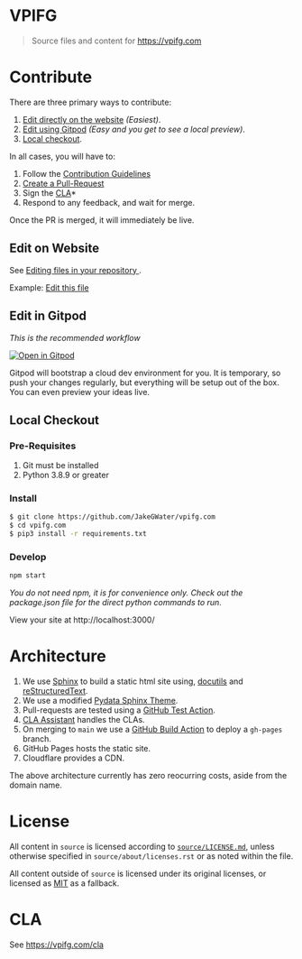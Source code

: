# VPIFG

> Source files and content for https://vpifg.com

# Contribute

There are three primary ways to contribute:

1. [Edit directly on the website](#edit-on-website) _(Easiest)_.
2. [Edit using Gitpod](#edit-in-gitpod) _(Easy and you get to see a local preview)_.
3. [Local checkout](#local-checkout).

In all cases, you will have to:

1. Follow the [Contribution Guidelines](https://github.com/JakeGWater/vpifg.com/blob/main/source/about/contributing.rst) 
1. [Create a Pull-Request](https://docs.github.com/en/github/collaborating-with-issues-and-pull-requests/creating-a-pull-request-from-a-fork)
1. Sign the [CLA](#cla)*
1. Respond to any feedback, and wait for merge.

Once the PR is merged, it will immediately be live.

## Edit on Website

See [Editing files in your repository
](https://docs.github.com/en/github/managing-files-in-a-repository/editing-files-in-your-repository).

Example: [Edit this file](https://github.com/JakeGWater/vpifg.com/edit/main/README.md)

## Edit in Gitpod

*This is the recommended workflow*

[![Open in Gitpod](https://gitpod.io/button/open-in-gitpod.svg)](https://gitpod.io/#https://github.com/JakeGWater/vpifg.com)

Gitpod will bootstrap a cloud dev environment for you.
It is temporary, so push your changes regularly, but everything will be setup out of the box.
You can even preview your ideas live.

## Local Checkout

### Pre-Requisites

1. Git must be installed
1. Python 3.8.9 or greater 

### Install

```sh
$ git clone https://github.com/JakeGWater/vpifg.com
$ cd vpifg.com
$ pip3 install -r requirements.txt
```

### Develop

```sh
npm start
```

_You do not need npm, it is for convenience only. Check out the package.json file for the direct python commands to run_.

View your site at http://localhost:3000/

# Architecture

1. We use [Sphinx](https://github.com/sphinx-doc/sphinx) to build a static html site using,
   [docutils](https://docutils.sourceforge.io/) and [reStructuredText](https://docutils.sourceforge.io/rst.html).
1. We use a modified [Pydata Sphinx Theme](https://github.com/pydata/pydata-sphinx-theme).
1. Pull-requests are tested using a [GitHub Test Action](https://github.com/JakeGWater/vpifg.com/blob/main/.github/workflows/test.yaml).
1. [CLA Assistant](https://cla-assistant.io/) handles the CLAs.
1. On merging to `main` we use a [GitHub Build Action](https://github.com/JakeGWater/vpifg.com/blob/main/.github/workflows/main.yml) to deploy a `gh-pages` branch.
1. GitHub Pages hosts the static site.
1. Cloudflare provides a CDN.

The above architecture currently has zero reocurring costs, aside from the domain name.

# License

All content in `source` is licensed according to [`source/LICENSE.md`](source/LICENSE.md),
unless otherwise specified in `source/about/licenses.rst` or as noted within the file.

All content outside of `source` is licensed under its original licenses,
or licensed as [MIT](https://opensource.org/licenses/MIT) as a fallback.

# CLA

See https://vpifg.com/cla
